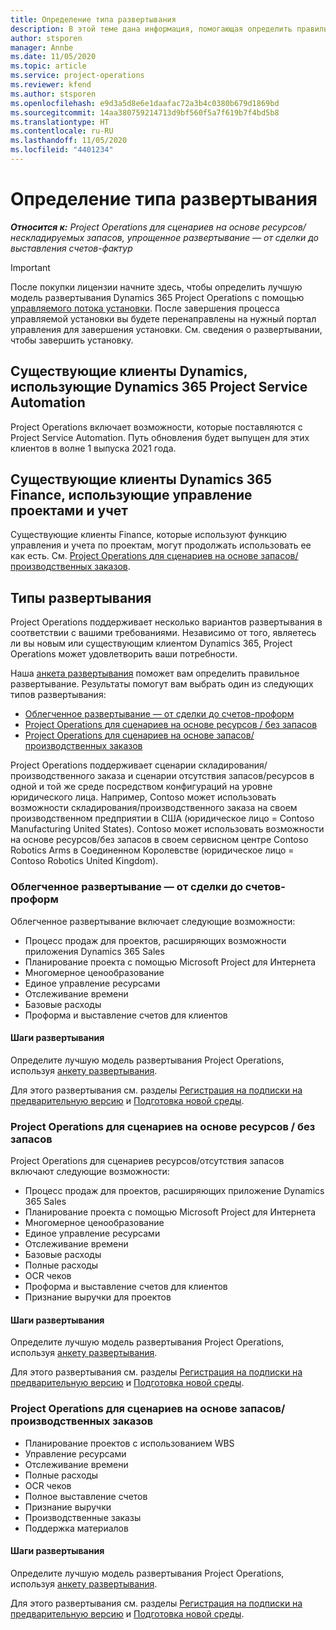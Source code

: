 ```yaml
---
title: Определение типа развертывания
description: В этой теме дана информация, помогающая определить правильный тип развертывания Project Operations для вашей компании.
author: stsporen
manager: Annbe
ms.date: 11/05/2020
ms.topic: article
ms.service: project-operations
ms.reviewer: kfend
ms.author: stsporen
ms.openlocfilehash: e9d3a5d8e6e1daafac72a3b4c0380b679d1869bd
ms.sourcegitcommit: 14aa380759214713d9bf560f5a7f619b7f4bd5b8
ms.translationtype: HT
ms.contentlocale: ru-RU
ms.lasthandoff: 11/05/2020
ms.locfileid: "4401234"
---
```

# <a name="determine-your-deployment-type"></a>Определение типа развертывания

_**Относится к:** Project Operations для сценариев на основе ресурсов/нескладируемых запасов, упрощенное развертывание — от сделки до выставления счетов-фактур_

> [!IMPORTANT]
> После покупки лицензии начните здесь, чтобы определить лучшую модель развертывания Dynamics 365 Project Operations с помощью [управляемого потока установки](https://aka.ms/provisionprojectoperations).
> После завершения процесса управляемой установки вы будете перенаправлены на нужный портал управления для завершения установки. См. сведения о развертывании, чтобы завершить установку.


## <a name="existing-customers-of-dynamics-using-dynamics-365-project-service-automation"></a>Существующие клиенты Dynamics, использующие Dynamics 365 Project Service Automation
Project Operations включает возможности, которые поставляются с Project Service Automation. Путь обновления будет выпущен для этих клиентов в волне 1 выпуска 2021 года.

## <a name="existing-customers-of-dynamics-365-finance-using-project-management-and-accounting"></a>Существующие клиенты Dynamics 365 Finance, использующие управление проектами и учет 

Существующие клиенты Finance, которые используют функцию управления и учета по проектам, могут продолжать использовать ее как есть. См. [Project Operations для сценариев на основе запасов/производственных заказов](#pma).


## <a name="deployment-types"></a>Типы развертывания
Project Operations поддерживает несколько вариантов развертывания в соответствии с вашими требованиями. Независимо от того, являетесь ли вы новым или существующим клиентом Dynamics 365, Project Operations может удовлетворить ваши потребности.

Наша [анкета развертывания](https://aka.ms/provisionprojectoperations) поможет вам определить правильное развертывание. Результаты помогут вам выбрать один из следующих типов развертывания:

- [Облегченное развертывание — от сделки до счетов-проформ](#lite)
- [Project Operations для сценариев на основе ресурсов / без запасов](#integrated)
- [Project Operations для сценариев на основе запасов/производственных заказов](#pma)

Project Operations поддерживает сценарии складирования/производственного заказа и сценарии отсутствия запасов/ресурсов в одной и той же среде посредством конфигураций на уровне юридического лица. Например, Contoso может использовать возможности складирования/производственного заказа на своем производственном предприятии в США (юридическое лицо = Contoso Manufacturing United States). Contoso может использовать возможности на основе ресурсов/без запасов в своем сервисном центре Contoso Robotics Arms в Соединенном Королевстве (юридическое лицо = Contoso Robotics United Kingdom).

### <a name="lite-deployment---deal-to-proforma-invoicing"></a><a  name="lite"></a>Облегченное развертывание — от сделки до счетов-проформ

Облегченное развертывание включает следующие возможности:

- Процесс продаж для проектов, расширяющих возможности приложения Dynamics 365 Sales
- Планирование проекта с помощью Microsoft Project для Интернета
- Многомерное ценообразование
- Единое управление ресурсами
- Отслеживание времени
- Базовые расходы
- Проформа и выставление счетов для клиентов 

#### <a name="deployment-steps"></a>Шаги развертывания
Определите лучшую модель развертывания Project Operations, используя [анкету развертывания](https://aka.ms/provisionprojectoperations).

Для этого развертывания см. разделы [Регистрация на подписки на предварительную версию](lite-preview-subscription-sign-up.md) и [Подготовка новой среды](lite-deployment.md). 


### <a name="project-operations-for-resourcenon-stocked-scenarios"></a><a name="integrated"></a>Project Operations для сценариев на основе ресурсов / без запасов
Project Operations для сценариев ресурсов/отсутствия запасов включают следующие возможности:
 
- Процесс продаж для проектов, расширяющих приложение Dynamics 365 Sales
- Планирование проекта с помощью Microsoft Project для Интернета
- Многомерное ценообразование
- Единое управление ресурсами
- Отслеживание времени
- Базовые расходы
- Полные расходы
- OCR чеков
- Проформа и выставление счетов для клиентов 
- Признание выручки для проектов

#### <a name="deployment-steps"></a>Шаги развертывания
Определите лучшую модель развертывания Project Operations, используя [анкету развертывания](https://aka.ms/provisionprojectoperations).

Для этого развертывания см. разделы [Регистрация на подписки на предварительную версию](resource-sign-up-preview-subscription.md) и [Подготовка новой среды](resource-provision-new-environment.md). 


### <a name="project-operations-for-stockedproduction-order-scenarios"></a><a name="pma"></a>Project Operations для сценариев на основе запасов/производственных заказов

- Планирование проектов с использованием WBS
- Управление ресурсами
- Отслеживание времени
- Полные расходы
- OCR чеков
- Полное выставление счетов
- Признание выручки
- Производственные заказы
- Поддержка материалов

#### <a name="deployment-steps"></a>Шаги развертывания
Определите лучшую модель развертывания Project Operations, используя [анкету развертывания](https://aka.ms/provisionprojectoperations).

Для этого развертывания см. разделы [Регистрация на подписки на предварительную версию](https://docs.microsoft.com/dynamics365/fin-ops-core/dev-itpro/dev-tools/sign-up-preview-subscription?toc=/dynamics365/finance/toc.json) и [Подготовка новой среды](https://docs.microsoft.com/dynamics365/fin-ops-core/dev-itpro/deployment/deploy-demo-environment?toc=/dynamics365/finance/toc.json). 

